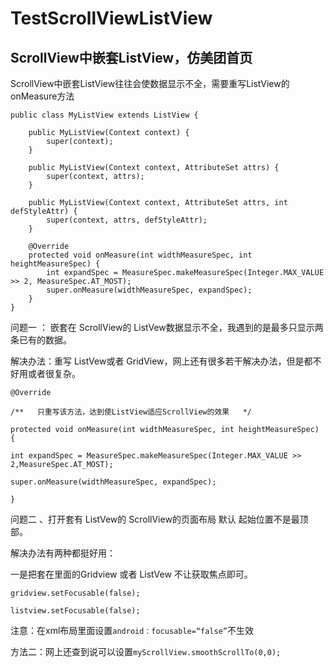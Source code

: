 # TestScrollViewListView

## ScrollView中嵌套ListView，仿美团首页

ScrollView中嵌套ListView往往会使数据显示不全，需要重写ListView的onMeasure方法

	public class MyListView extends ListView {
	    
	    public MyListView(Context context) {
	        super(context);
	    }
	
	    public MyListView(Context context, AttributeSet attrs) {
	        super(context, attrs);
	    }
	
	    public MyListView(Context context, AttributeSet attrs, int defStyleAttr) {
	        super(context, attrs, defStyleAttr);
	    }
	
	    @Override
	    protected void onMeasure(int widthMeasureSpec, int heightMeasureSpec) {
	        int expandSpec = MeasureSpec.makeMeasureSpec(Integer.MAX_VALUE >> 2, MeasureSpec.AT_MOST);
	        super.onMeasure(widthMeasureSpec, expandSpec);
	    }
	}
	
问题一 ： 嵌套在 ScrollView的 ListVew数据显示不全，我遇到的是最多只显示两条已有的数据。

解决办法：重写 ListVew或者 GridView，网上还有很多若干解决办法，但是都不好用或者很复杂。

	@Override
	
	/**   只重写该方法，达到使ListView适应ScrollView的效果   */ 
	
	protected void onMeasure(int widthMeasureSpec, int heightMeasureSpec) {
	
	int expandSpec = MeasureSpec.makeMeasureSpec(Integer.MAX_VALUE >> 2,MeasureSpec.AT_MOST);
	
	super.onMeasure(widthMeasureSpec, expandSpec);
	
	}

问题二 、打开套有 ListVew的 ScrollView的页面布局 默认 起始位置不是最顶部。

解决办法有两种都挺好用：

一是把套在里面的Gridview 或者 ListVew 不让获取焦点即可。

`gridview.setFocusable(false); `

`listview.setFocusable(false);`

注意：在xml布局里面设置`android：focusable=“false”`不生效

方法二：网上还查到说可以设置`myScrollView.smoothScrollTo(0,0);`